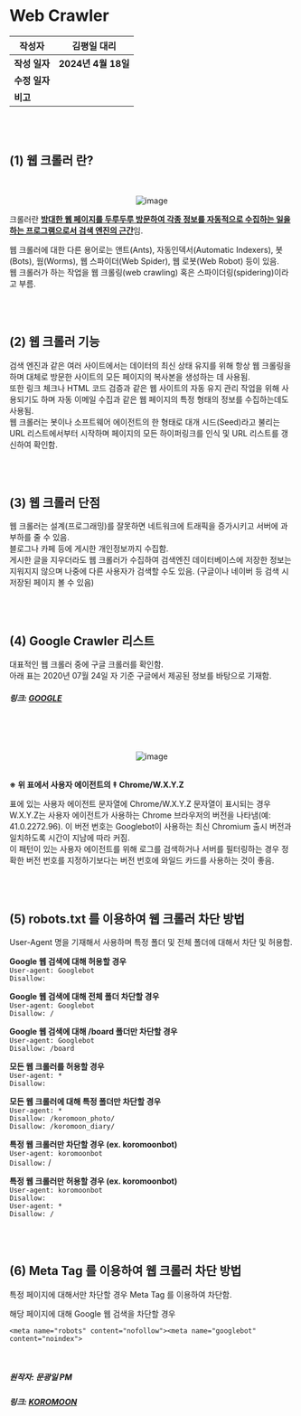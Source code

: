 # Web Crawler


| 작성자       | 김평일 대리   |
| --------- | ---------------- |
| **작성 일자** | **2024년 4월 18일** |
| **수정 일자** |                  |
| **비고**    |                  |

<br>
<br>

## (1) 웹 크롤러 란?

</br><div align="center">![image](https://github.com/ICTIS-Cert-System-Project/ICTIS-Cert-System/assets/165347210/9516a536-1962-4419-92a1-ffd8081ae544)</div>

크롤러란 <ins>**방대한 웹 페이지를 두루두루 방문하여 각종 정보를 자동적으로 수집하는 일을 하는 프로그램으로서 검색 엔진의 근간**</ins>임.</br>

웹 크롤러에 대한 다른 용어로는 앤트(Ants), 자동인덱서(Automatic Indexers), 봇(Bots), 웜(Worms), 웹 스파이더(Web Spider), 웹 로봇(Web Robot) 등이 있음.</br>
웹 크롤러가 하는 작업을 웹 크롤링(web crawling) 혹은 스파이더링(spidering)이라고 부름.</br>

<br>
<br>

## (2) 웹 크롤러 기능

검색 엔진과 같은 여러 사이트에서는 데이터의 최신 상태 유지를 위해 항상 웹 크롤링을 하며 대체로 방문한 사이트의 모든 페이지의 복사본을 생성하는 데 사용됨.<br>
또한 링크 체크나 HTML 코드 검증과 같은 웹 사이트의 자동 유지 관리 작업을 위해 사용되기도 하며 자동 이메일 수집과 같은 웹 페이지의 특정 형태의 정보를 수집하는데도 사용됨.<br>
웹 크롤러는 봇이나 소프트웨어 에이전트의 한 형태로 대개 시드(Seed)라고 불리는 URL 리스트에서부터 시작하며 페이지의 모든 하이퍼링크를 인식 및 URL 리스트를 갱신하여 확인함.<br>

<br>
<br>

## (3) 웹 크롤러 단점

웹 크롤러는 설계(프로그래밍)를 잘못하면 네트워크에 트래픽을 증가시키고 서버에 과부하를 줄 수 있음.<br>
블로그나 카페 등에 게시한 개인정보까지 수집함.<br>
게시한 글을 지우더라도 웹 크롤러가 수집하여 검색엔진 데이터베이스에 저장한 정보는 지워지지 않으며 나중에 다른 사용자가 검색할 수도 있음. (구글이나 네이버 등 검색 시 저장된 페이지 볼 수 있음)<br>

<br>
<br>

## (4) Google Crawler 리스트

대표적인 웹 크롤러 중에 구글 크롤러를 확인함.<br>
아래 표는 2020년 07월 24일 자 기준 구글에서 제공된 정보를 바탕으로 기재함.<br>

##### 링크: [GOOGLE][googlelink]
[googlelink]: https://support.google.com/webmasters/answer/1061943?hl=ko&ref_topic=9426101 "Gogoogle"

<br>

</br><div align="center">![image](https://github.com/ICTIS-Cert-System-Project/ICTIS-Cert-System/assets/18510716/7ca30c90-0e7a-46c2-b447-4a2f1b380f58)</div><br>

**※ 위 표에서 사용자 에이전트의 ‡ Chrome/W.X.Y.Z**<br>

표에 있는 사용자 에이전트 문자열에 Chrome/W.X.Y.Z 문자열이 표시되는 경우 W.X.Y.Z는 사용자 에이전트가 사용하는 Chrome 브라우저의 버전을 나타냄(예: 41.0.2272.96). 이 버전 번호는 Googlebot이 사용하는 최신 Chromium 출시 버전과 일치하도록 시간이 지남에 따라 커짐.<br>
이 패턴이 있는 사용자 에이전트를 위해 로그를 검색하거나 서버를 필터링하는 경우 정확한 버전 번호를 지정하기보다는 버전 번호에 와일드 카드를 사용하는 것이 좋음.<br>

<br>
<br>

## (5) robots.txt 를 이용하여 웹 크롤러 차단 방법

User-Agent 명을 기재해서 사용하며 특정 폴더 및 전체 폴더에 대해서 차단 및 허용함.<br>

**Google 웹 검색에 대해 허용할 경우**<br>
`User-agent: Googlebot`<br>
`Disallow:`<br>

**Google 웹 검색에 대해 전체 폴더 차단할 경우**<br>
`User-agent: Googlebot`<br>
`Disallow: /`<br>

**Google 웹 검색에 대해 /board 폴더만 차단할 경우**<br>
`User-agent: Googlebot`<br>
`Disallow: /board`<br>

**모든 웹 크롤러를 허용할 경우**<br>
`User-agent: * `<br>
`Disallow: `<br>

**모든 웹 크롤러에 대해 특정 폴더만 차단할 경우**<br>
`User-agent: *` <br>
`Disallow: /koromoon_photo/` <br>
`Disallow: /koromoon_diary/`<br>

**특정 웹 크롤러만 차단할 경우 (ex. koromoonbot)**<br>
`User-agent: koromoonbot`<br>
`Disallow:` /<br>

**특정 웹 크롤러만 허용할 경우 (ex. koromoonbot)**<br>
`User-agent: koromoonbot`<br>
`Disallow:`<br>
`User-agent: *`<br>
`Disallow: /`<br>

<br>
<br>

## (6) Meta Tag 를 이용하여 웹 크롤러 차단 방법

특정 페이지에 대해서만 차단할 경우 Meta Tag 를 이용하여 차단함.<br>

해당 페이지에 대해 Google 웹 검색을 차단할 경우<br>

`<meta name="robots" content="nofollow"><meta name="googlebot" content="noindex">`<br>

<br>

##### 원작자: 문광일 PM
##### 링크: [KOROMOON][koromoonlink]
[koromoonlink]: https://koromoon.blogspot.com/2020/07/web-crawler.html "Go koromoon"
